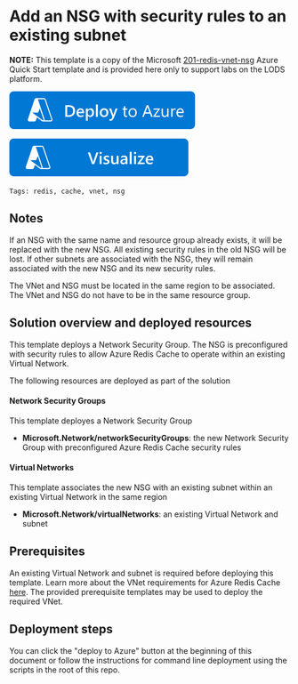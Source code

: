 # Add an NSG with security rules to an existing subnet

**NOTE:** This template is a copy of the Microsoft [201-redis-vnet-nsg](https://github.com/Azure/azure-quickstart-templates/tree/master/201-redis-vnet-nsg) Azure Quick Start template and is provided here only to support labs on the LODS platform.

[![Deploy To Azure](https://raw.githubusercontent.com/Azure/azure-quickstart-templates/master/1-CONTRIBUTION-GUIDE/images/deploytoazure.svg?sanitize=true)](https://portal.azure.com/#create/Microsoft.Template/uri/https%3A%2F%2Fraw.githubusercontent.com%2FLODSContent%2FChallengeLabs_ArmResources%2Fmaster%2FARMTemplates%2F201-redis-vnet-nsg%2Fazuredeploy.json)

[![Visualize](https://raw.githubusercontent.com/Azure/azure-quickstart-templates/master/1-CONTRIBUTION-GUIDE/images/visualizebutton.svg?sanitize=true)](http://armviz.io/#/?load=https%3A%2F%2Fraw.githubusercontent.com%2FLODSContent%2FChallengeLabs_ArmResources%2Fmaster%2FARMTemplates%2F201-redis-vnet-nsg%2Fazuredeploy.json)

`Tags: redis, cache, vnet, nsg`

## Notes
If an NSG with the same name and resource group already exists, it will be replaced with the new NSG. All existing security rules in the old NSG will be lost. If other subnets are associated with the NSG, they will remain associated with the new NSG and its new security rules.

The VNet and NSG must be located in the same region to be associated. The VNet and NSG do not have to be in the same resource group.

## Solution overview and deployed resources
This template deploys a Network Security Group. The NSG is preconfigured with security rules to allow Azure Redis Cache to operate within an existing Virtual Network.

The following resources are deployed as part of the solution

#### Network Security Groups
This template deployes a Network Security Group

+ **Microsoft.Network/networkSecurityGroups**: the new Network Security Group with preconfigured Azure Redis Cache security rules

#### Virtual Networks
This template associates the new NSG with an existing subnet within an existing Virtual Network in the same region

+ **Microsoft.Network/virtualNetworks**: an existing Virtual Network and subnet

## Prerequisites
An existing Virtual Network and subnet is required before deploying this template. Learn more about the VNet requirements for Azure Redis Cache [here](https://docs.microsoft.com/en-us/azure/redis-cache/cache-how-to-premium-vnet). The provided prerequisite templates may be used to deploy the required VNet.

## Deployment steps
You can click the "deploy to Azure" button at the beginning of this document or follow the instructions for command line deployment using the scripts in the root of this repo.

